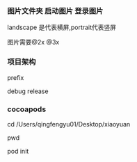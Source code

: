 ### 图片文件夹  启动图片 登录图片

 landscape 是代表横屏,portrait代表竖屏

 图片需要@2x @3x

### 项目架构

 prefix  

 debug release

### cocoapods 

cd /Users/qingfengyu01/Desktop/xiaoyuan

pwd

pod init





